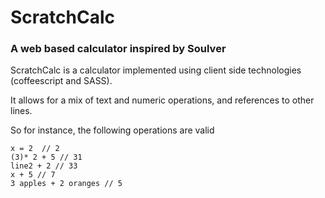 # ScratchCalc

### A web based calculator inspired by Soulver 


ScratchCalc is a calculator implemented using client side technologies (coffeescript and SASS).

It allows for a mix of text and numeric operations, and references to other lines.

So for instance, the following operations are valid


	x = 2  // 2
    (3)* 2 + 5 // 31
    line2 + 2 // 33
    x + 5 // 7
    3 apples + 2 oranges // 5


